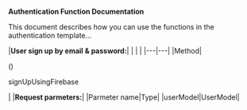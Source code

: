 **Authentication Function Documentation**  
 

This document describes how you can use the functions in the authentication template…  


|**User sign up by email & password:**|
|   |   |
|---|---|
|Method|<p>() </p><p>signUpUsingFirebase</p>|
|**Request parmeters:**|
|Parmeter name|Type|
|userModel|UserModel|
